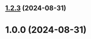 ## [1.2.3](https://github.com/dshohlov/git-extended/compare/1.0.0...1.2.3) (2024-08-31)



# 1.0.0 (2024-08-31)



